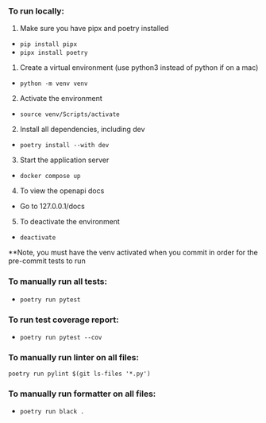 ### To run locally:
1) Make sure you have pipx and poetry installed
- `pip install pipx`
- `pipx install poetry`
1) Create a virtual environment (use python3 instead of python if on a mac)
- `python -m venv venv`
2) Activate the environment
- `source venv/Scripts/activate`
2) Install all dependencies, including dev
- `poetry install --with dev`
3) Start the application server
- `docker compose up`
4) To view the openapi docs
- Go to 127.0.0.1/docs
5) To deactivate the environment
- `deactivate`

**Note, you must have the venv activated when you commit in order for the pre-commit tests to run

### To manually run all tests:
- `poetry run pytest`

### To run test coverage report:
- `poetry run pytest --cov`

### To manually run linter on all files:
`poetry run pylint $(git ls-files '*.py')`

### To manually run formatter on all files:
- `poetry run black .`